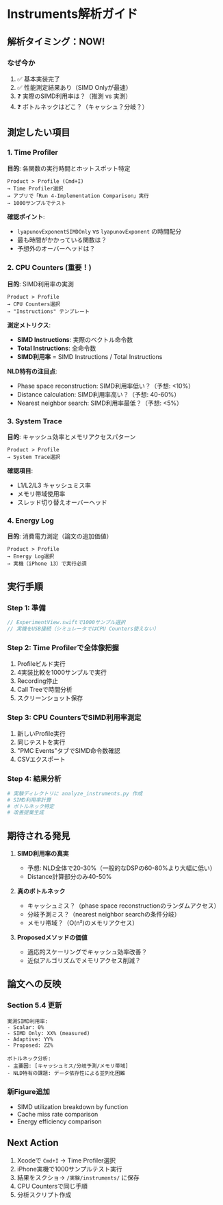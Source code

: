 # Instruments解析ガイド

## 解析タイミング：NOW! 

### なぜ今か
1. ✅ 基本実装完了
2. ✅ 性能測定結果あり（SIMD Onlyが最速）
3. ❓ 実際のSIMD利用率は？（推測 vs 実測）
4. ❓ ボトルネックはどこ？（キャッシュ？分岐？）

## 測定したい項目

### 1. Time Profiler
**目的**: 各関数の実行時間とホットスポット特定
```
Product > Profile (Cmd+I)
→ Time Profiler選択
→ アプリで「Run 4-Implementation Comparison」実行
→ 1000サンプルでテスト
```

**確認ポイント**:
- `lyapunovExponentSIMDOnly` vs `lyapunovExponent` の時間配分
- 最も時間がかかっている関数は？
- 予想外のオーバーヘッドは？

### 2. CPU Counters (重要！)
**目的**: SIMD利用率の実測
```
Product > Profile
→ CPU Counters選択
→ "Instructions" テンプレート
```

**測定メトリクス**:
- **SIMD Instructions**: 実際のベクトル命令数
- **Total Instructions**: 全命令数
- **SIMD利用率** = SIMD Instructions / Total Instructions

**NLD特有の注目点**:
- Phase space reconstruction: SIMD利用率低い？（予想: <10%）
- Distance calculation: SIMD利用率高い？（予想: 40-60%）
- Nearest neighbor search: SIMD利用率最低？（予想: <5%）

### 3. System Trace
**目的**: キャッシュ効率とメモリアクセスパターン
```
Product > Profile
→ System Trace選択
```

**確認項目**:
- L1/L2/L3 キャッシュミス率
- メモリ帯域使用率
- スレッド切り替えオーバーヘッド

### 4. Energy Log
**目的**: 消費電力測定（論文の追加価値）
```
Product > Profile
→ Energy Log選択
→ 実機（iPhone 13）で実行必須
```

## 実行手順

### Step 1: 準備
```swift
// ExperimentView.swiftで1000サンプル選択
// 実機をUSB接続（シミュレータではCPU Counters使えない）
```

### Step 2: Time Profilerで全体像把握
1. Profileビルド実行
2. 4実装比較を1000サンプルで実行
3. Recording停止
4. Call Treeで時間分析
5. スクリーンショット保存

### Step 3: CPU CountersでSIMD利用率測定
1. 新しいProfile実行
2. 同じテストを実行
3. "PMC Events"タブでSIMD命令数確認
4. CSVエクスポート

### Step 4: 結果分析
```python
# 実験ディレクトリに analyze_instruments.py 作成
# SIMD利用率計算
# ボトルネック特定
# 改善提案生成
```

## 期待される発見

1. **SIMD利用率の真実**
   - 予想: NLD全体で20-30%（一般的なDSPの60-80%より大幅に低い）
   - Distance計算部分のみ40-50%

2. **真のボトルネック**
   - キャッシュミス？（phase space reconstructionのランダムアクセス）
   - 分岐予測ミス？（nearest neighbor searchの条件分岐）
   - メモリ帯域？（O(n²)のメモリアクセス）

3. **Proposedメソッドの価値**
   - 適応的スケーリングでキャッシュ効率改善？
   - 近似アルゴリズムでメモリアクセス削減？

## 論文への反映

### Section 5.4 更新
```
実測SIMD利用率:
- Scalar: 0%
- SIMD Only: XX% (measured)
- Adaptive: YY%
- Proposed: ZZ%

ボトルネック分析:
- 主要因: [キャッシュミス/分岐予測/メモリ帯域]
- NLD特有の課題: データ依存性による並列化困難
```

### 新Figure追加
- SIMD utilization breakdown by function
- Cache miss rate comparison
- Energy efficiency comparison

## Next Action
1. Xcodeで `Cmd+I` → Time Profiler選択
2. iPhone実機で1000サンプルテスト実行
3. 結果をスクショ→ `/実験/instruments/` に保存
4. CPU Countersで同じ手順
5. 分析スクリプト作成